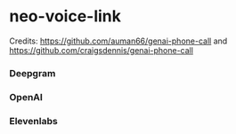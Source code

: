 # neo-voice-link

Credits: https://github.com/auman66/genai-phone-call and https://github.com/craigsdennis/genai-phone-call

### Deepgram
### OpenAI
### Elevenlabs